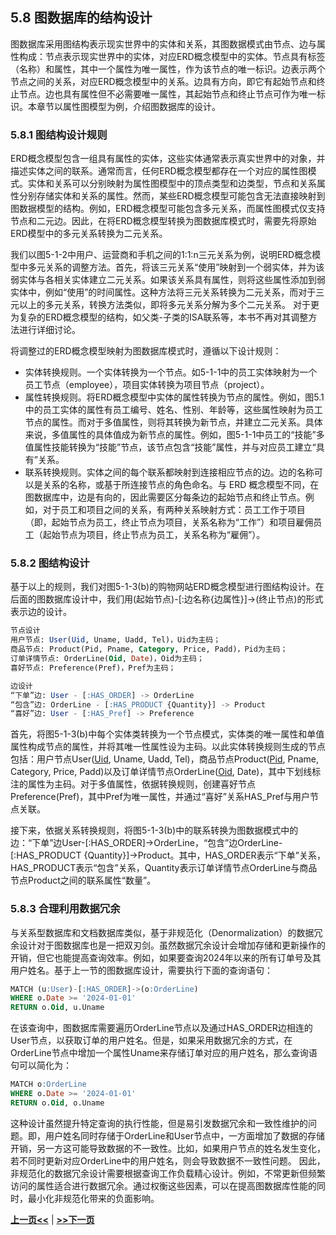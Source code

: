 ## 5.8 图数据库的结构设计
图数据库采用图结构表示现实世界中的实体和关系，其图数据模式由节点、边与属性构成：节点表示现实世界中的实体，对应ERD概念模型中的实体。节点具有标签（名称）和属性，其中一个属性为唯一属性，作为该节点的唯一标识。边表示两个节点之间的关系，对应ERD概念模型中的关系。边具有方向，即它有起始节点和终止节点。边也具有属性但不必需要唯一属性，其起始节点和终止节点可作为唯一标识。本章节以属性图模型为例，介绍图数据库的设计。

### 5.8.1 图结构设计规则

ERD概念模型包含一组具有属性的实体，这些实体通常表示真实世界中的对象，并描述实体之间的联系。通常而言，任何ERD概念模型都存在一个对应的属性图模式。实体和关系可以分别映射为属性图模型中的顶点类型和边类型，节点和关系属性分别存储实体和关系的属性。然而，某些ERD概念模型可能包含无法直接映射到图数据模型的结构。例如，ERD概念模型可能包含多元关系，而属性图模式仅支持节点和二元边。因此，在将ERD概念模型转换为图数据库模式时，需要先将原始ERD模型中的多元关系转换为二元关系。

我们以图5-1-2中用户、运营商和手机之间的1:1:n三元关系为例，说明ERD概念模型中多元关系的调整方法。首先，将该三元关系“使用”映射到一个弱实体，并为该弱实体与各相关实体建立二元关系。如果该关系具有属性，则将这些属性添加到弱实体中，例如“使用”的时间属性。这种方法将三元关系转换为二元关系，而对于三元以上的多元关系，转换方法类似，即将多元关系分解为多个二元关系。
对于更为复杂的ERD概念模型的结构，如父类-子类的ISA联系等，本书不再对其调整方法进行详细讨论。

将调整过的ERD概念模型映射为图数据库模式时，遵循以下设计规则：
- 实体转换规则。一个实体转换为一个节点。如5-1-1中的员工实体映射为一个员工节点（employee），项目实体转换为项目节点（project）。
- 属性转换规则。将ERD概念模型中实体的属性转换为节点的属性。例如，图5.1中的员工实体的属性有员工编号、姓名、性别、年龄等，这些属性映射为员工节点的属性。而对于多值属性，则将其转换为新节点，并建立二元关系。具体来说，多值属性的具体值成为新节点的属性。例如，图5-1-1中员工的“技能”多值属性技能转换为“技能”节点，该节点包含“技能”属性，并与对应员工建立“具有”关系。
- 联系转换规则。实体之间的每个联系都映射到连接相应节点的边。边的名称可以是关系的名称，或基于所连接节点的角色命名。与 ERD 概念模型不同，在图数据库中，边是有向的，因此需要区分每条边的起始节点和终止节点。例如，对于员工和项目之间的关系，有两种关系映射方式：员工工作于项目（即，起始节点为员工，终止节点为项目，关系名称为“工作”）和项目雇佣员工（起始节点为项目，终止节点为员工，关系名称为“雇佣”）。
<!-- 在图 2 中，节点的属性写在节点矩形的底部，从（带下划线的）键属性开始。如果存在边的属性，则将其写在边名称后的括号中。如果存在属性的约束，则将其写在属性名称后。 -->
<!-- 将ERD概念模型转换为图数据库模型包含两个步骤：调整ERD以适配图数据库模型；将调整后的ERD转换为图数据库模型。
 -->

### 5.8.2 图结构设计
基于以上的规则，我们对图5-1-3(b)的购物网站ERD概念模型进行图结构设计。在后面的图数据库设计中，我们用(起始节点)-[:边名称{边属性}]->(终止节点)的形式表示边的设计。
```SQL
节点设计
用户节点: User(Uid, Uname, Uadd, Tel)，Uid为主码；
商品节点: Product(Pid, Pname, Category, Price, Padd)，Pid为主码；
订单详情节点: OrderLine(Oid, Date)，Oid为主码；
喜好节点: Preference(Pref)，Pref为主码；

边设计
“下单”边: User - [:HAS_ORDER] -> OrderLine
“包含”边: OrderLine - [:HAS_PRODUCT {Quantity}] -> Product
“喜好”边: User - [:HAS_Pref] -> Preference
```

首先，将图5-1-3(b)中每个实体类转换为一个节点模式，实体类的唯一属性和单值属性构成节点的属性，并将其唯一性属性设为主码。以此实体转换规则生成的节点包括：用户节点User(<u>Uid</u>, Uname, Uadd, Tel)，商品节点Product(<u>Pid</u>, Pname, Category, Price, Padd)以及订单详情节点OrderLine(<u>Oid</u>, Date)，其中下划线标注的属性为主码。对于多值属性，依据转换规则，创建喜好节点Preference(Pref)，其中Pref为唯一属性，并通过“喜好”关系HAS_Pref与用户节点关联。

接下来，依据关系转换规则，将图5-1-3(b)中的联系转换为图数据模式中的边：“下单”边User-[:HAS_ORDER]->OrderLine，“包含”边OrderLine-[:HAS_PRODUCT {Quantity}]->Product。其中，HAS_ORDER表示“下单”关系，HAS_PRODUCT表示“包含”关系，Quantity表示订单详情节点OrderLine与商品节点Product之间的联系属性“数量”。

### 5.8.3 合理利用数据冗余

与关系型数据库和文档数据库类似，基于非规范化（Denormalization）的数据冗余设计对于图数据库也是一把双刃剑。虽然数据冗余设计会增加存储和更新操作的开销，但它也能提高查询效率。例如，如果要查询2024年以来的所有订单号及其用户姓名。基于上一节的图数据库设计，需要执行下面的查询语句：
```SQL
MATCH (u:User)-[:HAS_ORDER]->(o:OrderLine)
WHERE o.Date >= '2024-01-01'
RETURN o.Oid, u.Uname
```

在该查询中，图数据库需要遍历OrderLine节点以及通过HAS_ORDER边相连的User节点，以获取订单的用户姓名。但是，如果采用数据冗余的方式，在OrderLine节点中增加一个属性Uname来存储订单对应的用户姓名，那么查询语句可以简化为：
```SQL
MATCH o:OrderLine
WHERE o.Date >= '2024-01-01'
RETURN o.Oid, o.Uname
```
<!-- 规范化原则指导了关系型数据库中的数据如何被分割成表以及这些表如何相互链接。例如，实现第三范式（3NF）通常涉及消除传递依赖，以确保每个非主码属性仅依赖于主码。这种结构化的方法在关系数据库中帮助维护一致性，并促进更简单的数据管理。
然而，在图数据库中，关系型数据库中的规范化原则有时会导致效率低下，特别是在涉及大型和互联数据集的场景中。在关系数据库中将数据分割成单独表的传统方法，并不总是与图数据库的本质相契合，图数据库的重点在于数据点之间的关系，而不仅仅是数据本身。 -->
<!-- 反规范化虽然在提高图数据库的性能和查询效率方面具有优势，但也伴随着一系列权衡。关键挑战在于找到适当的平衡，以最大化效率而不对数据库管理的其他方面产生不利影响。 -->
这种设计虽然提升特定查询的执行性能，但是易引发数据冗余和一致性维护的问题。即，用户姓名同时存储于OrderLine和User节点中，一方面增加了数据的存储开销，另一方这可能导致数据的不一致性。比如，如果用户节点的姓名发生变化，若不同时更新对应OrderLine中的用户姓名，则会导致数据不一致性问题。
因此，非规范化的数据冗余设计需要根据查询工作负载精心设计。例如，不常更新但频繁访问的属性适合进行数据冗余。通过权衡这些因素，可以在提高图数据库性能的同时，最小化非规范化带来的负面影响。

[**上一页<<**](chapter5.7-D.md) | [**>>下一页**](chapter5.9-G.md)